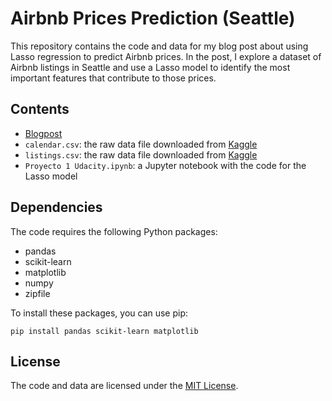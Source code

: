 # Airbnb Prices Prediction (Seattle)

This repository contains the code and data for my blog post about using Lasso regression to predict Airbnb prices. In the post, I explore a dataset of Airbnb listings in Seattle and use a Lasso model to identify the most important features that contribute to those prices.

## Contents

- [Blogpost](https://github.com/mariaidavi/DS_Nano_Project1/blob/main/Blog%20Post.md)
- `calendar.csv`: the raw data file downloaded from [Kaggle](https://www.kaggle.com/datasets/airbnb/seattle)
- `listings.csv`: the raw data file downloaded from [Kaggle](https://www.kaggle.com/datasets/airbnb/seattle)
- `Proyecto 1 Udacity.ipynb`: a Jupyter notebook with the code for the Lasso model

## Dependencies

The code requires the following Python packages:

- pandas
- scikit-learn
- matplotlib
- numpy
- zipfile

To install these packages, you can use pip:

```
pip install pandas scikit-learn matplotlib
```

## License

The code and data are licensed under the [MIT License](https://opensource.org/licenses/MIT).
